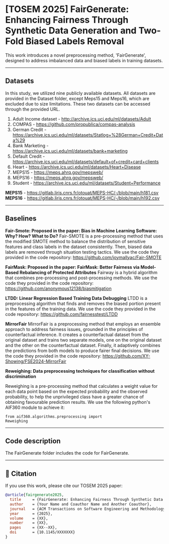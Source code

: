 <h1>[TOSEM 2025] FairGenerate: Enhancing Fairness Through Synthetic Data Generation and Two-Fold Biased Labels Removal </h1>  This work introduces a novel preprocessing method, 'FairGenerate', designed to address imbalanced data and biased labels in training datasets.

********************************************************************************************************
<h2> Datasets</h2>

In this study, we utilized nine publicly available datasets. All datasets are provided in the Dataset folder, except Meps15 and Meps16, which are excluded due to size limitations. These two datasets can be accessed through the provided URL.

1. Adult Income dataset - http://archive.ics.uci.edu/ml/datasets/Adult
2. COMPAS - https://github.com/propublica/compas-analysis
3. German Credit - https://archive.ics.uci.edu/ml/datasets/Statlog+%28German+Credit+Data%29
4. Bank Marketing - https://archive.ics.uci.edu/ml/datasets/bank+marketing
5. Default Credit - https://archive.ics.uci.edu/ml/datasets/default+of+credit+card+clients
6. Heart - https://archive.ics.uci.edu/ml/datasets/Heart+Disease
7. MEPS15 - https://meps.ahrq.gov/mepsweb/
8. MEPS16 - https://meps.ahrq.gov/mepsweb/
9. Student - https://archive.ics.uci.edu/ml/datasets/Student+Performance

**MEPS15** - https://gitlab.liris.cnrs.fr/otouat/MEPS-HC/-/blob/main/h181.csv <br />
**MEPS16** - https://gitlab.liris.cnrs.fr/otouat/MEPS-HC/-/blob/main/h192.csv
********************************************************************************************************

<h2> Baselines </h2>

**Fair-Smote: Proposed in the paper: Bias in Machine Learning Software: Why? How? What to Do?**
Fair-SMOTE is a pre-processing method that uses the modified SMOTE method to balance the distribution of sensitive features and class labels in the dataset consistently. Then, biased data labels are removed through situation testing tactics.
We use the code they provided in the code repository: https://github.com/joymallyac/Fair-SMOTE

**FairMask: Proposed in the paper: FairMask: Better Fairness via Model-Based Rebalancing of Protected Attributes**
Fairway is a hybrid algorithm that combines pre-processing and post-processing methods. 
We use the code they provided in the code repository: https://github.com/anonymous12138/biasmitigation 

**LTDD: Linear Regression Based Training Data Debugging**
LTDD is a preprocessing algorithm that finds and removes the biased portion present in the features of the training data.
We use the code they provided in the code repository: https://github.com/fairnesstest/LTDD

**MirrorFair**
MirrorFair is a preprocessing method that employs an ensemble approach to address fairness issues, grounded in the principles of counterfactual inference. It creates a counterfactual dataset from the original dataset and trains two separate models, one on the original dataset and the other on the counterfactual dataset. Finally, it adaptively combines the predictions from both models to produce fairer final decisions. We use the code they provided in the code repository: https://github.com/XY-Showing/FSE2024-MirrorFair
 
**Reweighing: Data preprocessing techniques for classification without discrimination**

Reweighing is a pre-processing method that calculates a weight value for each data point based on the expected probability and the observed probability, to help the unprivileged class have a greater chance of obtaining favourable prediction results. We use the following python's AIF360 module to achieve it: 

<code>from aif360.algorithms.preprocessing import Reweighing</code>

-----------------------------------------------------
<h2> Code description </h2>

The FairGenerate folder includes the code for FairGenerate.

-----------------------------------------------------

## 📄 Citation

If you use this work, please cite our TOSEM 2025 paper:

```bibtex
@article{fairgenerate2025,
  title     = {FairGenerate: Enhancing Fairness Through Synthetic Data Generation and Two-Fold Biased Label Removal},
  author    = {Your Name and Coauthor Name and Another Coauthor},
  journal   = {ACM Transactions on Software Engineering and Methodology (TOSEM)},
  year      = {2025},
  volume    = {XX},
  number    = {XX},
  pages     = {XX--XX},
  doi       = {10.1145/XXXXXXX}
}
